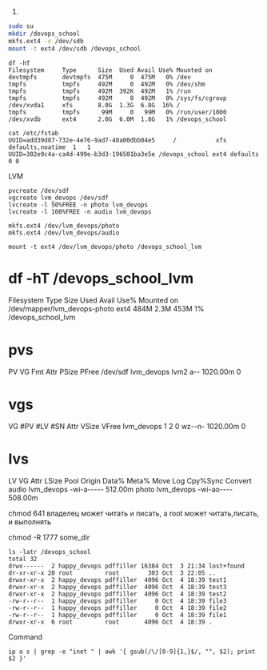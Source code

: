 1.

```sh
sudo su
mkdir /devops_school
mkfs.ext4 -c /dev/sdb
mount -t ext4 /dev/sdb /devops_school
```
```
df -hT
Filesystem     Type      Size  Used Avail Use% Mounted on
devtmpfs       devtmpfs  475M     0  475M   0% /dev
tmpfs          tmpfs     492M     0  492M   0% /dev/shm
tmpfs          tmpfs     492M  392K  492M   1% /run
tmpfs          tmpfs     492M     0  492M   0% /sys/fs/cgroup
/dev/xvda1     xfs       8.0G  1.3G  6.8G  16% /
tmpfs          tmpfs      99M     0   99M   0% /run/user/1000
/dev/xvdb      ext4      2.0G  6.0M  1.8G   1% /devops_school
```

```
cat /etc/fstab
UUID=add39d87-732e-4e76-9ad7-40a00dbb04e5     /           xfs    defaults,noatime  1   1
UUID=302e9c4a-ca4d-499e-b3d3-196501ba3e5e /devops_school ext4 defaults 0 0
```


LVM
```
pvcreate /dev/sdf
vgcreate lvm_devops /dev/sdf
lvcreate -l 50%FREE -n photo lvm_devops
lvcreate -l 100%FREE -n audio lvm_devops

mkfs.ext4 /dev/lvm_devops/photo
mkfs.ext4 /dev/lvm_devops/audio

mount -t ext4 /dev/lvm_devops/photo /devops_school_lvm
```

# df -hT /devops_school_lvm
Filesystem                   Type  Size  Used Avail Use% Mounted on
/dev/mapper/lvm_devops-photo ext4  484M  2.3M  453M   1% /devops_school_lvm

# pvs
PV         VG         Fmt  Attr PSize    PFree
/dev/sdf   lvm_devops lvm2 a--  1020.00m    0

# vgs
VG         #PV #LV #SN Attr   VSize    VFree
lvm_devops   1   2   0 wz--n- 1020.00m    0

# lvs
LV    VG         Attr       LSize   Pool Origin Data%  Meta%  Move Log Cpy%Sync Convert
audio lvm_devops -wi-a----- 512.00m
photo lvm_devops -wi-ao---- 508.00m


chmod 641
владелец может читать и писать, а root может читать,писать, и выполнять


chmod -R 1777 some_dir



```
ls -latr /devops_school
total 32
drwx------  2 happy_devops pdffiller 16384 Oct  3 21:34 lost+found
dr-xr-xr-x 20 root         root        303 Oct  3 22:05 ..
drwxr-xr-x  2 happy_devops pdffiller  4096 Oct  4 18:39 test1
drwxr-xr-x  2 happy_devops pdffiller  4096 Oct  4 18:39 test3
drwxr-xr-x  2 happy_devops pdffiller  4096 Oct  4 18:39 test2
-rw-r--r--  1 happy_devops pdffiller     0 Oct  4 18:39 file3
-rw-r--r--  1 happy_devops pdffiller     0 Oct  4 18:39 file2
-rw-r--r--  1 happy_devops pdffiller     0 Oct  4 18:39 file1
drwxr-xr-x  6 root         root       4096 Oct  4 18:39 .
```


Command
```
ip a s | grep -e "inet " | awk '{ gsub(/\/[0-9]{1,}$/, "", $2); print $2 }'
```
